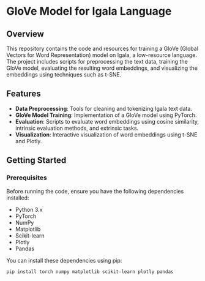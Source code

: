 # GloVe Model for Igala Language

## Overview

This repository contains the code and resources for training a GloVe (Global Vectors for Word Representation) model on Igala, a low-resource language. The project includes scripts for preprocessing the text data, training the GloVe model, evaluating the resulting word embeddings, and visualizing the embeddings using techniques such as t-SNE.

## Features

- **Data Preprocessing**: Tools for cleaning and tokenizing Igala text data.
- **GloVe Model Training**: Implementation of a GloVe model using PyTorch.
- **Evaluation**: Scripts to evaluate word embeddings using cosine similarity, intrinsic evaluation methods, and extrinsic tasks.
- **Visualization**: Interactive visualization of word embeddings using t-SNE and Plotly.

## Getting Started

### Prerequisites

Before running the code, ensure you have the following dependencies installed:

- Python 3.x
- PyTorch
- NumPy
- Matplotlib
- Scikit-learn
- Plotly
- Pandas

You can install these dependencies using pip:

```bash
pip install torch numpy matplotlib scikit-learn plotly pandas

